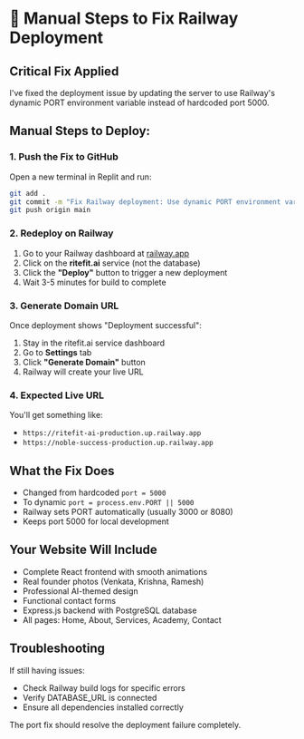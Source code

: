 # 🔧 Manual Steps to Fix Railway Deployment

## Critical Fix Applied
I've fixed the deployment issue by updating the server to use Railway's dynamic PORT environment variable instead of hardcoded port 5000.

## Manual Steps to Deploy:

### 1. Push the Fix to GitHub
Open a new terminal in Replit and run:
```bash
git add .
git commit -m "Fix Railway deployment: Use dynamic PORT environment variable"
git push origin main
```

### 2. Redeploy on Railway
1. Go to your Railway dashboard at [railway.app](https://railway.app)
2. Click on the **ritefit.ai** service (not the database)
3. Click the **"Deploy"** button to trigger a new deployment
4. Wait 3-5 minutes for build to complete

### 3. Generate Domain URL
Once deployment shows "Deployment successful":
1. Stay in the ritefit.ai service dashboard
2. Go to **Settings** tab
3. Click **"Generate Domain"** button
4. Railway will create your live URL

### 4. Expected Live URL
You'll get something like:
- `https://ritefit-ai-production.up.railway.app`
- `https://noble-success-production.up.railway.app`

## What the Fix Does
- Changed from hardcoded `port = 5000` 
- To dynamic `port = process.env.PORT || 5000`
- Railway sets PORT automatically (usually 3000 or 8080)
- Keeps port 5000 for local development

## Your Website Will Include
- Complete React frontend with smooth animations
- Real founder photos (Venkata, Krishna, Ramesh)
- Professional AI-themed design
- Functional contact forms
- Express.js backend with PostgreSQL database
- All pages: Home, About, Services, Academy, Contact

## Troubleshooting
If still having issues:
- Check Railway build logs for specific errors
- Verify DATABASE_URL is connected
- Ensure all dependencies installed correctly

The port fix should resolve the deployment failure completely.